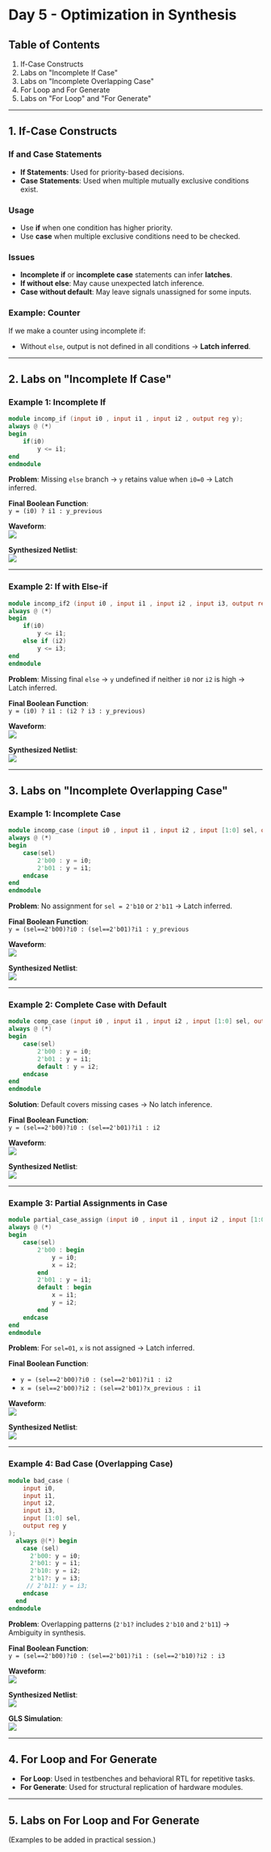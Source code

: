 # Day 5 - Optimization in Synthesis

## Table of Contents
1. If-Case Constructs
2. Labs on "Incomplete If Case"
3. Labs on "Incomplete Overlapping Case"
4. For Loop and For Generate
5. Labs on "For Loop" and "For Generate"

---

## 1. If-Case Constructs

### If and Case Statements
- **If Statements**: Used for priority-based decisions.
- **Case Statements**: Used when multiple mutually exclusive conditions exist.

### Usage
- Use **if** when one condition has higher priority.
- Use **case** when multiple exclusive conditions need to be checked.

### Issues
- **Incomplete if** or **incomplete case** statements can infer **latches**.
- **If without else**: May cause unexpected latch inference.
- **Case without default**: May leave signals unassigned for some inputs.

### Example: Counter
If we make a counter using incomplete if:
- Without `else`, output is not defined in all conditions → **Latch inferred**.

---

## 2. Labs on "Incomplete If Case"

### Example 1: Incomplete If
```verilog
module incomp_if (input i0 , input i1 , input i2 , output reg y);
always @ (*)
begin
    if(i0)
        y <= i1;
end
endmodule
```

**Problem**: Missing `else` branch → `y` retains value when `i0=0` → Latch inferred.

**Final Boolean Function**:  
`y = (i0) ? i1 : y_previous`

**Waveform**:  
![](if1_gtk.png)

**Synthesized Netlist**:  
![](if1_net.png)

---

### Example 2: If with Else-if
```verilog
module incomp_if2 (input i0 , input i1 , input i2 , input i3, output reg y);
always @ (*)
begin
    if(i0)
        y <= i1;
    else if (i2)
        y <= i3;
end
endmodule
```

**Problem**: Missing final `else` → `y` undefined if neither `i0` nor `i2` is high → Latch inferred.

**Final Boolean Function**:  
`y = (i0) ? i1 : (i2 ? i3 : y_previous)`

**Waveform**:  
![](if2_gtk.png)

**Synthesized Netlist**:  
![](if2_net.png)

---

## 3. Labs on "Incomplete Overlapping Case"

### Example 1: Incomplete Case
```verilog
module incomp_case (input i0 , input i1 , input i2 , input [1:0] sel, output reg y);
always @ (*)
begin
    case(sel)
        2'b00 : y = i0;
        2'b01 : y = i1;
    endcase
end
endmodule
```

**Problem**: No assignment for `sel = 2'b10` or `2'b11` → Latch inferred.

**Final Boolean Function**:  
`y = (sel==2'b00)?i0 : (sel==2'b01)?i1 : y_previous`

**Waveform**:  
![](case1_gtk.png)

**Synthesized Netlist**:  
![](case1_net.png)

---

### Example 2: Complete Case with Default
```verilog
module comp_case (input i0 , input i1 , input i2 , input [1:0] sel, output reg y);
always @ (*)
begin
    case(sel)
        2'b00 : y = i0;
        2'b01 : y = i1;
        default : y = i2;
    endcase
end
endmodule
```

**Solution**: Default covers missing cases → No latch inference.

**Final Boolean Function**:  
`y = (sel==2'b00)?i0 : (sel==2'b01)?i1 : i2`

**Waveform**:  
![](case2_gtk.png)

**Synthesized Netlist**:  
![](case2_net.png)

---

### Example 3: Partial Assignments in Case
```verilog
module partial_case_assign (input i0 , input i1 , input i2 , input [1:0] sel, output reg y , output reg x);
always @ (*)
begin
    case(sel)
        2'b00 : begin
            y = i0;
            x = i2;
        end
        2'b01 : y = i1;
        default : begin
            x = i1;
            y = i2;
        end
    endcase
end
endmodule
```

**Problem**: For `sel=01`, `x` is not assigned → Latch inferred.

**Final Boolean Function**:  
- `y = (sel==2'b00)?i0 : (sel==2'b01)?i1 : i2`  
- `x = (sel==2'b00)?i2 : (sel==2'b01)?x_previous : i1`

**Waveform**:  
![](par_case_gtk.png)

**Synthesized Netlist**:  
![](par_case_net.png)

---

### Example 4: Bad Case (Overlapping Case)
```verilog
module bad_case (
    input i0,
    input i1,
    input i2,
    input i3,
    input [1:0] sel,
    output reg y
);
  always @(*) begin
    case (sel)
      2'b00: y = i0;
      2'b01: y = i1;
      2'b10: y = i2;
      2'b1?: y = i3;
     // 2'b11: y = i3;
    endcase
  end
endmodule
```

**Problem**: Overlapping patterns (`2'b1?` includes `2'b10` and `2'b11`) → Ambiguity in synthesis.

**Final Boolean Function**:  
`y = (sel==2'b00)?i0 : (sel==2'b01)?i1 : (sel==2'b10)?i2 : i3`

**Waveform**:  
![](bad_case_gtk.png)

**Synthesized Netlist**:  
![](bas_case_net.png)

**GLS Simulation**:  
![](bad_case2_gtk.png)

---

## 4. For Loop and For Generate
- **For Loop**: Used in testbenches and behavioral RTL for repetitive tasks.
- **For Generate**: Used for structural replication of hardware modules.

---

## 5. Labs on For Loop and For Generate
(Examples to be added in practical session.)
